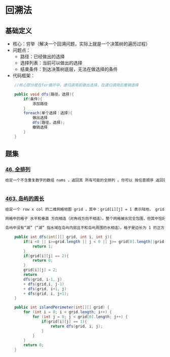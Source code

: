 # 回溯法

## 基础定义
+ 核心：穷举（解决一个回溯问题，实际上就是一个决策树的遍历过程）
+ 问题点：
    - 路径：已经做出的选择
    - 选择列表：当前可以做出的选择
    - 结束条件：到达决策树底层，无法在做选择的条件
+ 代码框架：
```java
    //核心部分是在for循环中，递归调用前做出选择，在递归调用后撤销选择

    public void dfs(路径，选择){
        if(条件){
            添加路径
        }
        foreach(单个选择：选择){
            做出选择
            dfs(路径，选择);
            撤销选择
        }
    }


```
## 题集
### [46. 全排列](https://leetcode.cn/problems/permutations/)
```txt
给定一个不含重复数字的数组 nums ，返回其 所有可能的全排列 。你可以 按任意顺序 返回答案。
```

```java

```

### [463. 岛屿的周长](https://leetcode.cn/problems/island-perimeter/)

```txt
给定一个 row x col 的二维网格地图 grid ，其中：grid[i][j] = 1 表示陆地， grid[i][j] = 0 表示水域。

网格中的格子 水平和垂直 方向相连（对角线方向不相连）。整个网格被水完全包围，但其中恰好有一个岛屿（或者说，一个或多个表示陆地的格子相连组成的岛屿）。

岛屿中没有“湖”（“湖” 指水域在岛屿内部且不和岛屿周围的水相连）。格子是边长为 1 的正方形。网格为长方形，且宽度和高度均不超过 100 。计算这个岛屿的周长。

```
```java
    public int dfs(int[][] grid, int i, int j){
        if(i <0 || i>=grid.length || j < 0 || j>= grid[0].length||grid[i][j]==0){
            return 1;
        }
        if(grid[i][j] == 2){
            return 0;
        }
        grid[i][j] = 2;
        return 
        dfs(grid, i-1, j)
        + dfs(grid,i, j-1)
        + dfs(grid, i+1, j)
        + dfs(grid, i, j+1);
    }

    public int islandPerimeter(int[][] grid) {
        for (int i = 0; i < grid.length; i++) {
            for (int j = 0; j < grid[0].length; j++) {
                if(grid[i][j] == 1){
                    return dfs(grid, i, j);
                }
            }
        }
        return 0;
    }
```